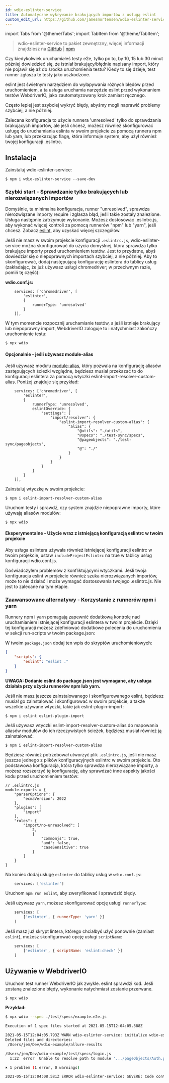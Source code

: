 ```yaml
---
id: wdio-eslinter-service
title: Automatyczne wykrywanie brakujących importów z usługą eslint
custom_edit_url: https://github.com/jamesmortensen/wdio-eslinter-service/edit/main/README.md
---
```


import Tabs from '@theme/Tabs';
import TabItem from '@theme/TabItem';

> wdio-eslinter-service to pakiet zewnętrzny, więcej informacji znajdziesz na [GitHub](https://github.com/jamesmortensen/wdio-eslinter-service) | [npm](https://www.npmjs.com/package/wdio-eslinter-service)

Czy kiedykolwiek uruchamiałeś testy e2e, tylko po to, by 10, 15 lub 30 minut później dowiedzieć się, że istniał brakujący/błędnie napisany import, który nie pojawił się aż do środka uruchomienia testu? Kiedy to się dzieje, test runner zgłasza te testy jako uszkodzone.

eslint jest świetnym narzędziem do wyłapywania różnych błędów przed uruchomieniem, a ta usługa uruchamia narzędzie eslint przed wykonaniem testów WebdriverIO, jako zautomatyzowany krok zamiast ręcznego.

Często lepiej jest szybciej wykryć błędy, abyśmy mogli naprawić problemy szybciej, a nie później.

Zalecana konfiguracja to użycie runnera 'unresolved' tylko do sprawdzania brakujących importów, ale jeśli chcesz, możesz również skonfigurować usługę do uruchamiania eslinta w swoim projekcie za pomocą runnera npm lub yarn, lub przekazując flagę, która informuje system, aby użył również twojej konfiguracji .eslintrc.

## Instalacja

Zainstaluj wdio-eslinter-service:

```
$ npm i wdio-eslinter-service --save-dev 
```


### Szybki start - Sprawdzanie tylko brakujących lub nierozwiązanych importów

Domyślnie, ta minimalna konfiguracja, runner "unresolved", sprawdza nierozwiązane importy require i zgłasza błąd, jeśli takie zostały znalezione. Usługa następnie zatrzymuje wykonanie. Możesz dostosować .eslintrc.js, aby wykonać więcej kontroli za pomocą runnerów "npm" lub "yarn", jeśli chcesz. Zobacz [eslint](https://www.npmjs.com/package/eslint), aby uzyskać więcej szczegółów.

Jeśli nie masz w swoim projekcie konfiguracji `.eslintrc.js`, wdio-eslinter-service można skonfigurować do użycia domyślnej, która sprawdza tylko brakujące importy przed uruchomieniem testów. Jest to przydatne, abyś dowiedział się o niepoprawnych importach szybciej, a nie później. Aby to skonfigurować, dodaj następującą konfigurację eslintera do tablicy usług (zakładając, że już używasz usługi chromedriver; w przeciwnym razie, pomiń tę część):

**wdio.conf.js:**
```
    services: ['chromedriver', [
        'eslinter',
        {
            runnerType: 'unresolved'
        }
    ]],
```

W tym momencie rozpocznij uruchamianie testów, a jeśli istnieje brakujący lub niepoprawny import, WebdriverIO zaloguje to i natychmiast zakończy uruchomienie testu:

```
$ npx wdio
```


#### Opcjonalnie - jeśli używasz module-alias

Jeśli używasz modułu [module-alias](https://www.npmjs.com/package/module-alias), który pozwala na konfigurację aliasów zastępujących ścieżki względne, będziesz musiał przekazać to do konfiguracji eslintera za pomocą wtyczki eslint-import-resolver-custom-alias. Poniżej znajduje się przykład:

```
    services: ['chromedriver', [
        'eslinter',
        {
            runnerType: 'unresolved',
            eslintOverride: {
                "settings": {
                    "import/resolver": {
                        "eslint-import-resolver-custom-alias": {
                            "alias": {
                                "@utils": "./utils",
                                "@specs": "./test-sync/specs",
                                "@pageobjects": "./test-sync/pageobjects",
                                "@": "./"
                            }
                        }
                    }
                }
            }
        }
    ]],
```

Zainstaluj wtyczkę w swoim projekcie:

```
$ npm i eslint-import-resolver-custom-alias
```

Uruchom testy i sprawdź, czy system znajdzie niepoprawne importy, które używają aliasów modułów:

```
$ npx wdio
```

#### Eksperymentalne - Użycie wraz z istniejącą konfiguracją eslintrc w twoim projekcie

Aby usługa eslintera używała również istniejącej konfiguracji eslintrc w twoim projekcie, ustaw `includeProjectEslintrc` na true w tablicy usług konfiguracji wdio.conf.js.

Doświadczyłem problemów z konfliktującymi wtyczkami. Jeśli twoja konfiguracja eslint w projekcie również szuka nierozwiązanych importów, może to nie działać i może wymagać dostosowania twojego .eslintrc.js. Nie jest to zalecane na tym etapie.


### Zaawansowane alternatywy - Korzystanie z runnerów npm i yarn

Runnery npm i yarn pomagają zapewnić dodatkową kontrolę nad uruchamianiem istniejącej konfiguracji eslintera w twoim projekcie. Dzięki tej konfiguracji możesz zdefiniować dodatkowe polecenia do uruchomienia w sekcji run-scripts w twoim package.json:

W twoim `package.json` dodaj ten wpis do skryptów uruchomieniowych:

```json
{
    "scripts": {
        "eslint": "eslint ."
    }
}
```

**UWAGA: Dodanie eslint do package.json jest wymagane, aby usługa działała przy użyciu runnerów npm lub yarn.**

Jeśli nie masz jeszcze zainstalowanego i skonfigurowanego eslint, będziesz musiał go zainstalować i skonfigurować w swoim projekcie, a także wszelkie używane wtyczki, takie jak eslint-plugin-import:

```
$ npm i eslint eslint-plugin-import
```

Jeśli używasz wtyczki eslint-import-resolver-custom-alias do mapowania aliasów modułów do ich rzeczywistych ścieżek, będziesz musiał również ją zainstalować:

```
$ npm i eslint-import-resolver-custom-alias
```

Będziesz również potrzebował utworzyć plik `.eslintrc.js`, jeśli nie masz jeszcze jednego z plików konfiguracyjnych eslintrc w swoim projekcie. Oto podstawowa konfiguracja, która tylko sprawdza nierozwiązane importy, a możesz rozszerzyć tę konfigurację, aby sprawdzać inne aspekty jakości kodu przed uruchomieniem testów:

```
// .eslintrc.js
module.exports = {
    "parserOptions": {
        "ecmaVersion": 2022
    },
    "plugins": [
        "import"
    ],
    "rules": {
        "import/no-unresolved": [
            2,
            {
                "commonjs": true,
                "amd": false,
                "caseSensitive": true
            }
        ]
    }
}
```

Na koniec dodaj usługę `eslinter` do tablicy usług w `wdio.conf.js`:

```javascript
    services: ['eslinter']
```

Uruchom `npm run eslint`, aby zweryfikować i sprawdzić błędy.

Jeśli używasz `yarn`, możesz skonfigurować opcję usługi `runnerType`:

```javascript
    services: [
        ['eslinter', { runnerType: 'yarn' }]
    ]
```

Jeśli masz już skrypt lintera, którego chciałbyś użyć ponownie (zamiast `eslint`), możesz skonfigurować opcję usługi `scriptName`:

```javascript
    services: [
        ['eslinter', { scriptName: 'eslint:check' }]
    ]
```

## Używanie w WebdriverIO

Uruchom test runner WebdriverIO jak zwykle. eslint sprawdzi kod. Jeśli zostaną znalezione błędy, wykonanie natychmiast zostanie przerwane.

```bash
$ npx wdio
```


**Przykład:**

```bash
$ npx wdio --spec ./test/specs/example.e2e.js 

Execution of 1 spec files started at 2021-05-15T12:04:05.388Z

2021-05-15T12:04:05.793Z WARN wdio-eslinter-service: initialize wdio-eslint-service using npm runner.
Deleted files and directories:
 /Users/jem/Dev/wdio-example/allure-results

/Users/jem/Dev/wdio-example/test/specs/login.js
  1:22  error  Unable to resolve path to module '.../pageObjects/Auth.page'  import/no-unresolved

✖ 1 problem (1 error, 0 warnings)

2021-05-15T12:04:08.581Z ERROR wdio-eslinter-service: SEVERE: Code contains eslint errors or eslint not installed.
```